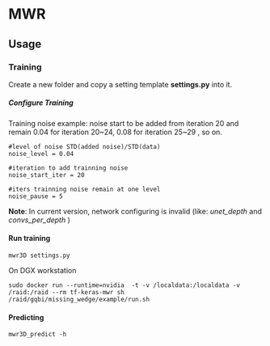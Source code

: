 # MWR

## Usage

### Training

Create a new folder and copy a setting template **settings.py** into it.

##### Configure Training

Training noise example: noise start to be added from iteration 20 and remain 0.04 for iteration 20~24, 0.08 for iteration 25~29 , so on. 

```
#level of noise STD(added noise)/STD(data)
noise_level = 0.04

#iteration to add trainning noise
noise_start_iter = 20

#iters trainning noise remain at one level
noise_pause = 5
```

**Note**: In current version, network configuring is invalid (like: *unet_depth* and *convs_per_depth* )

#### Run training

```
mwr3D settings.py
```

On DGX workstation

```
sudo docker run --runtime=nvidia  -t -v /localdata:/localdata -v /raid:/raid --rm tf-keras-mwr sh /raid/gqbi/missing_wedge/example/run.sh
```

#### Predicting

```
mwr3D_predict -h
```





